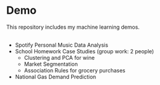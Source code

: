 # Demo
This repository includes my machine learning demos. <br/> <br/>
* Spotify Personal Music Data Analysis <br/>
* School Homework Case Studies (group work: 2 people) 
  - Clustering and PCA for wine 
  - Market Segmentation
  - Association Rules for grocery purchases <br/>
* National Gas Demand Prediction 

